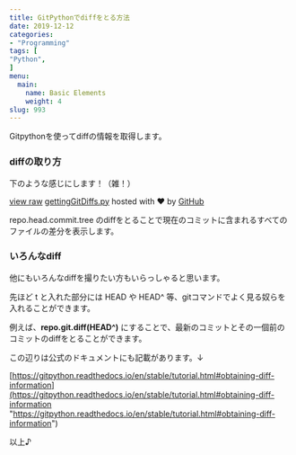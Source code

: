 ```yaml
---
title: GitPythonでdiffをとる方法
date: 2019-12-12
categories:
- "Programming"
tags: [
"Python",
]
menu:
  main:
    name: Basic Elements
    weight: 4
slug: 993
---
```

Gitpythonを使ってdiffの情報を取得します。

### diffの取り方

下のような感じにします！（雑！）

<script src="https://gist.github.com/KanoeGitHub/bcb16ab002d61a9144d039c29aa00f13.js"></script>

[view raw](https://gist.github.com/KanoeGitHub/bcb16ab002d61a9144d039c29aa00f13/raw/4403e88dde176bdfa037ae13066969411d7db087/gettingGitDiffs.py) [gettingGitDiffs.py](https://gist.github.com/KanoeGitHub/bcb16ab002d61a9144d039c29aa00f13#file-gettinggitdiffs-py) hosted with ❤ by [GitHub](https://github.com)

repo.head.commit.tree のdiffをとることで現在のコミットに含まれるすべてのファイルの差分を表示します。

### いろんなdiff

他にもいろんなdiffを撮りたい方もいらっしゃると思います。

先ほど t と入れた部分には HEAD や HEAD^ 等、gitコマンドでよく見る奴らを入れることができます。

例えば、**repo.git.diff(HEAD^)** にすることで、最新のコミットとその一個前のコミットのdiffをとることができます。

この辺りは公式のドキュメントにも記載があります。↓

[https://gitpython.readthedocs.io/en/stable/tutorial.html#obtaining-diff-information](https://gitpython.readthedocs.io/en/stable/tutorial.html#obtaining-diff-information "https://gitpython.readthedocs.io/en/stable/tutorial.html#obtaining-diff-information")

以上♪